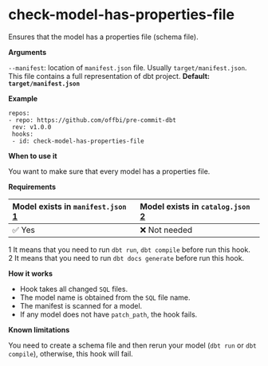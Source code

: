 # check-model-has-properties-file

Ensures that the model has a properties file \(schema file\).

**Arguments**

`--manifest`: location of `manifest.json` file. Usually `target/manifest.json`. This file contains a full representation of dbt project. **Default: `target/manifest.json`**  


**Example**

```text
repos:
- repo: https://github.com/offbi/pre-commit-dbt
 rev: v1.0.0
 hooks:
 - id: check-model-has-properties-file
```

**When to use it**

You want to make sure that every model has a properties file.

**Requirements**

| Model exists in `manifest.json` [1](https://github.com/offbi/pre-commit-dbt/blob/main/HOOKS.md#f1) | Model exists in `catalog.json` [2](https://github.com/offbi/pre-commit-dbt/blob/main/HOOKS.md#f2) |
| :--- | :--- |
| ✅ Yes | ❌ Not needed |

1 It means that you need to run `dbt run`, `dbt compile` before run this hook.  
2 It means that you need to run `dbt docs generate` before run this hook.

**How it works**

* Hook takes all changed `SQL` files.
* The model name is obtained from the `SQL` file name.
* The manifest is scanned for a model.
* If any model does not have `patch_path`, the hook fails.

**Known limitations**

You need to create a schema file and then rerun your model \(`dbt run` or `dbt compile`\), otherwise, this hook will fail.

